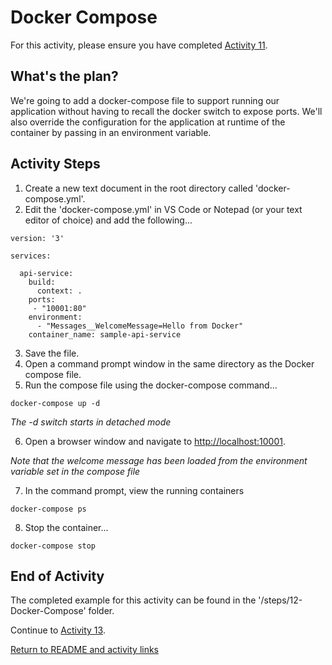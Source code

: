 
# Docker Compose

For this activity, please ensure you have completed [Activity 11](11-ProductionDockerfile.md).

## What's the plan?

We're going to add a docker-compose file to support running our application without having to recall the docker switch to expose ports. We'll also override the configuration for the application at runtime of the container by passing in an environment variable.

## Activity Steps

1. Create a new text document in the root directory called 'docker-compose.yml'.
2. Edit the 'docker-compose.yml' in VS Code or Notepad (or your text editor of choice) and add the following...

```
version: '3'

services:

  api-service:
    build:
      context: .
    ports:
     - "10001:80"
    environment:
      - "Messages__WelcomeMessage=Hello from Docker"
    container_name: sample-api-service
```

3. Save the file.
4. Open a command prompt window in the same directory as the Docker compose file.
5. Run the compose file using the docker-compose command...


```
docker-compose up -d
```
*The -d switch starts in detached mode*

6. Open a browser window and navigate to [http://localhost:10001](http://localhost:10001/).

*Note that the welcome message has been loaded from the environment variable set in the compose file*

7. In the command prompt, view the running containers

```
docker-compose ps
```

8. Stop the container...

```
docker-compose stop
```

## End of Activity

The completed example for this activity can be found in the '/steps/12-Docker-Compose' folder.

Continue to [Activity 13](13-UnitTests.md).

[Return to README and activity links](../README.md)
